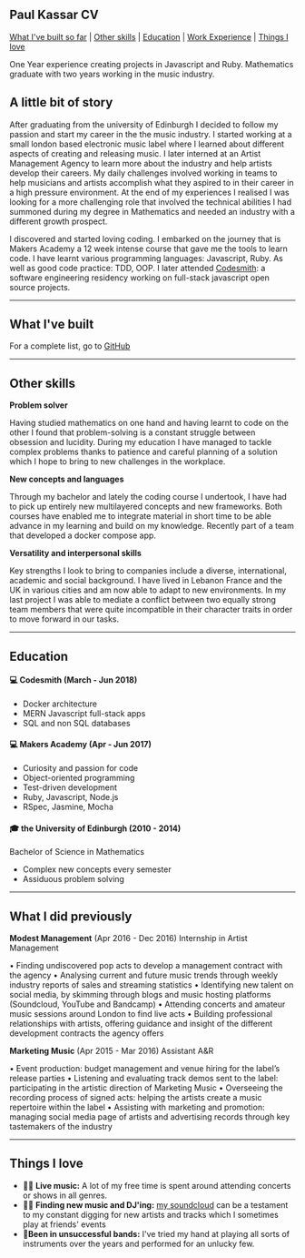 ## Paul Kassar CV
[What I've built so far](#built) | [Other skills](#other) | [Education](#education) | [Work Experience](#work) | [Things I love](#love)

One Year experience creating projects in Javascript and Ruby.
Mathematics graduate with two years working in the music industry.



## A little bit of story

 After graduating from the university of Edinburgh I decided to follow my passion and start my career in the the music industry. I started working at a small london based electronic music label where I learned about different aspects of creating and releasing music. I later interned at an Artist Management Agency to learn more about the industry and help artists develop their careers.
My daily challenges involved working in teams to help musicians and artists accomplish what they aspired to in their career in a high pressure environment. At the end of my experiences I realised I was looking for a more challenging role that involved the technical abilities I had summoned during my degree in Mathematics and needed an industry with a different growth prospect. 

I discovered and started loving coding. I embarked on the journey that is Makers Academy a 12 week intense course that gave me the tools to learn code. I have learnt various programming languages: Javascript, Ruby. As well as good code practice: TDD, OOP. I later attended [Codesmith](https://www.codesmith.io/): a software engineering residency working on full-stack javascript open source projects.

---
<a name="built"></a>
## What I've built

For a complete list, go to [GitHub](https://github.com/pkassar)

---
<a name="other"></a>
## Other skills

**Problem solver**

Having studied mathematics on one hand and having learnt to code on the other I found that problem-solving is a constant struggle between obsession and lucidity. During my education I have managed to tackle complex problems thanks to patience and careful planning of a solution which I hope to bring to new challenges in the workplace.

**New concepts and languages**

Through my bachelor and lately the coding course I undertook, I have had to pick up entirely new multilayered concepts and new frameworks. Both courses have enabled me to integrate material in short time to be able advance in my learning and build on my knowledge. Recently part of a team that developed a docker compose app.

**Versatility and interpersonal skills**

Key strengths I look to bring to companies include a diverse, international, academic and social background. I have lived in Lebanon France and the UK in various cities and am now able to adapt to new environments. In my last project I was able to mediate a conflict between two equally strong team members that were quite incompatible in their character traits in order to move forward in our tasks.


---

<a name="education"></a>
## Education
#### 💻 Codesmith (March - Jun 2018)

- Docker architecture
- MERN Javascript full-stack apps
- SQL and non SQL databases


#### 💻 Makers Academy (Apr - Jun 2017)

- Curiosity and passion for code
- Object-oriented programming
- Test-driven development
- Ruby, Javascript, Node.js
- RSpec, Jasmine, Mocha

#### 🎓 the University of Edinburgh (2010 - 2014)‍

Bachelor of Science in Mathematics

- Complex new concepts every semester
- Assiduous problem solving
---
<a name="work"></a>
## What I did previously

**Modest Management** (Apr 2016 -  Dec 2016)  Internship in Artist Management

•	Finding undiscovered pop acts to develop a management contract with the agency
•	Analysing current and future music trends through weekly industry reports of sales and streaming statistics 
•	Identifying new talent on social media, by skimming through blogs and music hosting platforms (Soundcloud, YouTube and Bandcamp)
•	Attending concerts and amateur music sessions around London to find live acts
•	Building professional relationships with artists, offering guidance and insight of the different development contracts the agency offers

**Marketing Music** (Apr 2015 - Mar 2016)  Assistant A&R

•	Event production: budget management and venue hiring for the label’s release parties 
•	Listening and evaluating track demos sent to the label: participating in the artistic direction of Marketing Music
•	Overseeing the recording process of signed acts: helping the artists create a music repertoire within
the label
•	Assisting with marketing and promotion: managing social media page of artists and advertising records through key tastemakers of the industry



---
<a name="love"></a>
## Things I love

- 👨‍🎤 **Live music:** A lot of my free time is spent around attending concerts or shows in all genres.
- 🕵🏻 **Finding new music and DJ'ing:** [my soundcloud](https://soundcloud.com/pkassar/likes) can be a testament to my constant digging for new artists and tracks which I sometimes play at friends' events
- 🎸**Been in unsuccessful bands:** I've tried my hand at playing all sorts of instruments over the years and performed for an unlucky few.
